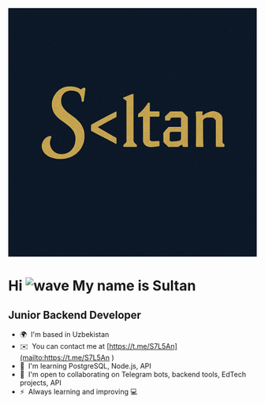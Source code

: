 <div align="center">
  <a href="https://t.me/S7L5An">
    <img src="https://github.com/TheSultann/TheSultann/blob/main/assets/TheSultan.png" alt="Header" width="1200">
  </a>
</div>

Hi <img src="https://user-images.githubusercontent.com/18350557/176309783-0785949b-9127-417c-8b55-ab5a4333674e.gif" alt="wave"> My name is Sultan
==============================================================================================================================

Junior Backend Developer
------------------------

* 🌍  I'm based in Uzbekistan
* ✉️  You can contact me at [https://t.me/S7L5An](mailto:https://t.me/S7L5An )
* 🧠  I'm learning PostgreSQL, Node.js, API
* 🤝  I'm open to collaborating on Telegram bots, backend tools, EdTech projects, API
* ⚡  Always learning and improving 💻